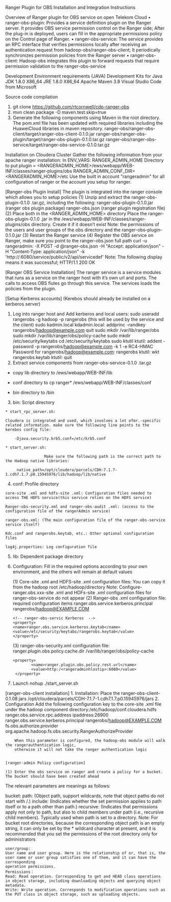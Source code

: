 Ranger Plugin for OBS Installation and Integration Instructions


Overview of Ranger plugin for OBS service on open Telekom Cloud
•	ranger-obs-plugin: Provides a service definition plugin on the Ranger server. It provides OBS service permission control on the Ranger side; After the plug-in is deployed, users can fill in the appropriate permissions policy on the Control page of Ranger. 
•	ranger-obs-service: The service provides an RPC interface that verifies permissions locally after receiving an authentication request from hadoop-obs/ranger-obs-client; It periodically synchronizes permission policies from the Ranger server 
•	ranger-obs-client: Hadoop-obs integrates this plugin to forward requests that require permission validation to the ranger-obs-service

Development Environment requirements (JAVA)
Development Kits for Java
JDK 1.8.0 X86_64
JRE 1.8.0 X86_64
Apache Maven 3.8
Visual Studio Code from Microsoft


Source code compilation
1.	git clone https://github.com/rtcornwell/cdp-ranger-obs
2.	mvn clean package -D maven.test.skip=true
3.	Generate the following components using Maven in the root directory. The pom.xml file has been updated with required libraries including the HuaweiCloud libraries in maven repository.
ranger-obs/ranger-obs-client/target/ranger-obs-client-0.1.0.jar
ranger-obs/ranger-obs-plugin/target/ranger-obs-plugin-0.1.0.tar.gz
ranger-obs/ranger-obs-service/target/ranger-obs-service-0.1.0.tar.gz

Installation on Cloudera Cluster
Gather the following information from your apache ranger installation:
In ENV_VARS: RANGER_ADMIN_HOME
Directory to put plugin = <RANGERADMIN_HOME>/ews/webapp/WEB-INF/classes/ranger-plugins/obs
RANGER_ADMIN_CONF_DIR=<RANGERADMIN_HOME>/etc
Use the built in account "rangeradmin" for all configuration of ranger or the account you setup for ranger.

[Ranger-obs Plugin Install]
The plugin is integrated into the ranger console which allows you to setup policies
(1) Unzip and extract the ranger-obs-plugin-0.1.0 .tar.gz, including the following:
ranger-obs-plugin-0.1.0.jar (ranger obs plugin package)
ranger-obs.json (ranger plugin registration file)
(2) Place both in the <RANGER_ADMIN_HOME> directory
Place the ranger-obs-plugin-0.1.0 .jar in the <rangeradminhome>/ews/webapp/WEB-INF/classes/ranger-plugins/obs directory. Create it if it doesn’t exist
Note: the permissions of the users and user groups of the obs directory and the ranger-obs-plugin-0.1.0.jar
(3) Restart the Ranger service
(4) Register the OBS service on Ranger, make sure you point to the ranger-obs.json full path 
	curl -u rangeradmin:<password> -X POST -d @ranger-obs.json -H "Accept: application/json" -H "Content-Type: application/json" -k 'http://<rangerhost>:6080/service/public/v2/api/servicedef'
	 Note: The following display means it was successful; HTTP/1.1 200 OK

[Ranger OBS Service Installation]
The ranger service is a service modules that runs as a service on the ranger host with it’s own url and ports. The calls to access OBS fiules go through this service. The services loads the policies from the plugin.

[Setup Kerberos accounts] (Kerebos should already be installed on a kerberos server)
1.	Log into ranger host and Add kerberos and local  users:
		sudo useradd rangerobs -g hadoop -p rangerobs (this will be used by the service and the client)
               	sudo kadmin.local
		kdadmin.local: addprinc -randkey rangerobs/hadoop@example.com
		quit
		sudo mkdir /var/lib/ranger/obs
		sudo mkdir /var/lib/ranger/obs/policy-cache
		sudo mkdir /etc/security/keytabs
		cd /etc/security/keytabs
		sudo ktutil
		ktutil: addent -password -p rangerobs/hadoop@example.com -k 1 -e RC4-HMAC
		Password for rangerobs/hadoop@example.com: rangerobs
		ktutil: wkt rangerobs.keytab
		ktutil:  quit
2.	Extract service components from ranger-obs-service-0.1.0 .tar.gz
	
-	copy lib directory to <rangerhome>/ews/webapp/WEB-INF/lib

-	conf directory to cp ranger* <rangerhome>/ews/webapp/WEB-INF/classes/conf

-	bin directory to <rangeradminhome>/bin

3.	 bin: Script directory

	* start_rpc_server.sh: 

	Cloudera is integrated and used, which involves a lot ofmr.-specific related information. make sure the following line points to the kerebos config file:
	
		-Djava.security.krb5.conf=/etc/krb5.conf

	* start_server.sh: 
	
	                 Make sure the following path is the correct path to the Hadoop native libraries: 
	
		 native_path=/opt/cloudera/parcels/CDH-7.1.7-1.cdh7.1.7.p0.15945976/lib/hadoop/lib/native

4.	 conf: Profile directory

	core-site .xml and hdfs-site .xml: Configuration files needed to access THE HDFS service(this service relies on the HDFS service)

	Ranger-obs-security.xml and ranger-obs-audit .xml: (access to the configuration file of the rangerAdmin service)

	ranger-obs.xml: (The main configuration file of the ranger-obs-service service itself)

	Kdc.conf and rangerobs.keytab, etc.: Other optional configuration files

	log4j.properties: Log configuration file

5.	lib: Dependent package directory

6.	Configuration: Fill in the required options according to your own environment, and the others will remain at default values

	(1) Core-site .xml and HDFS-site .xml configuration files: You can copy it from the hadoop root /etc/hadoop/directory
	Note: Configure-ranger.obs.xxx-site .xml and HDFs-site .xml configuration files for ranger-obs-service do not appear
	(2) Ranger-obs .xml configuration file: required configuration items
		<!-- ranger-obs-service Kerberos -->
		<property>
		<name>ranger.obs.service.kerberos.principal</name>
		<value>rangerobs/hadoop@EXAMPLE.COM</value>
		</property>

		<!-- ranger-obs-servic Kerberos  -->
		<property>
		<name>ranger.obs.service.kerberos.keytab</name>
		<value>/etc/security/keytabs/rangerobs.keytab</value>
		</property>
	(3) ranger-obs-security.xml configuration file: 
		 <property>
       			 <name>ranger.plugin.obs.policy.cache.dir</name>
      			 <value>/var/lib/ranger/obs/policy-cache</value>
   		 </property> 
		
		<property>
        		<name>ranger.plugin.obs.policy.rest.url</name>
        		<value>http:/<rangeradminhlostip>:6080</value>
   		 </property>
7.	 Launch
		 nohup ./start_server.sh <path to config files>

[ranger-obs-client installation]
	1. Installation:
		Place the ranger-obs-client-0.1.08 jars /opt/cloudera/parcels/CDH-7.1.7-1.cdh7.1.7.p0.15945976/jars
	2. Configuration
		Add the following configuration key to the core-site .xml file under the hadoop component directory:/etc/hadoop/conf.cloudera.hdfs
		<property>
			<name>ranger.obs.service.rpc.address</name>
			<value>ipaddress:26900</value>
		</property>
		<property>
			<name>ranger.obs.service.kerberos.principal</name>
			<value>rangerobs/hadoop@EXAMPLE.COM</value>
		</property>
	               <property>
			<name>fs.obs.authorize.provider</name>
			<value>org.apache.hadoop.fs.obs.security.RangerAuthorizeProvider</value>
		 </property>
				
		When this parameter is configured, the hadoop-obs module will walk the rangerauthentication logic, 
		otherwise it will not take the ranger authentication logic

	
	[ranger-admin Policy configuration]

	(1)	Enter the obs service on ranger and create a policy for a bucket. The bucket should have been created ahead
	
The relevant parameters are meanings as follows:
	
bucket: <OBS bucket name>
	path: <path>         (Object path, support wildcards, note that object paths do not start with /.)
	include:                  (Indicates whether the set permission applies to path itself or to a path other than path.)
	recursive:               (Indicates that permissions apply not only to path, but also to child members under path (i.e., recursive child members). Typically used when
	path is set to a directory.
	Note: For bucket root directories, because the corresponding object path is an empty string, it can only be set by the * wildcard character at present, and it
	is recommended that you set the permissions of the root directory only for administrators

	user/group: 
	User name and user group. Here is the relationship of or, that is, the user name or user group satisfies one of them, and it can have the corresponding 
	operation permissions.
	Permissions：
	Read: Read operation. Corresponding to get and HEAD class operations in object storage, including downloading objects and querying object metadata.
	Write: Write operation. Corresponds to modification operations such as the PUT class in object storage, such as uploading objects.

